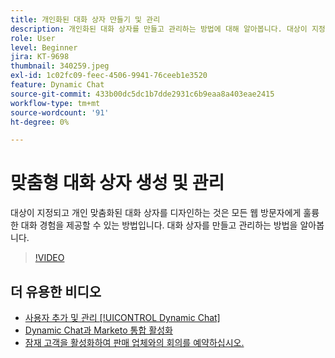 ```yaml
---
title: 개인화된 대화 상자 만들기 및 관리
description: 개인화된 대화 상자를 만들고 관리하는 방법에 대해 알아봅니다. 대상이 지정되고 개인 맞춤화된 대화 상자를 디자인하는 것은 모든 웹 방문자에게 훌륭한 대화 경험을 제공할 수 있는 방법입니다.
role: User
level: Beginner
jira: KT-9698
thumbnail: 340259.jpeg
exl-id: 1c02fc09-feec-4506-9941-76ceeb1e3520
feature: Dynamic Chat
source-git-commit: 433b00dc5dc1b7dde2931c6b9eaa8a403eae2415
workflow-type: tm+mt
source-wordcount: '91'
ht-degree: 0%

---
```


# 맞춤형 대화 상자 생성 및 관리

대상이 지정되고 개인 맞춤화된 대화 상자를 디자인하는 것은 모든 웹 방문자에게 훌륭한 대화 경험을 제공할 수 있는 방법입니다. 대화 상자를 만들고 관리하는 방법을 알아봅니다.

>[!VIDEO](https://video.tv.adobe.com/v/340259/?quality=12&learn=on)

## 더 유용한 비디오

* [사용자 추가 및 관리 [!UICONTROL Dynamic Chat]](user-management.md)
* [Dynamic Chat과 Marketo 통합 활성화](marketo-integration.md)
* [잠재 고객을 활성화하여 판매 업체와의 회의를 예약하십시오.](meeting-booking.md)
